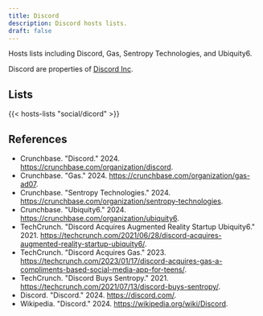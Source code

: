 ```yaml
---
title: Discord
description: Discord hosts lists.
draft: false
---
```


Hosts lists including Discord, Gas, Sentropy Technologies, and Ubiquity6.

Discord are properties of [Discord Inc](https://discord.com/).

## Lists

{{< hosts-lists "social/dicord" >}}

## References

+ Crunchbase. "Discord." 2024. https://crunchbase.com/organization/discord.
+ Crunchbase. "Gas." 2024. https://crunchbase.com/organization/gas-ad07.
+ Crunchbase. "Sentropy Technologies." 2024. https://crunchbase.com/organization/sentropy-technologies.
+ Crunchbase. "Ubiquity6." 2024. https://crunchbase.com/organization/ubiquity6.
+ TechCrunch. "Discord Acquires Augmented Reality Startup Ubiquity6." 2021. https://techcrunch.com/2021/06/28/discord-acquires-augmented-reality-startup-ubiquity6/.
+ TechCrunch. "Discord Acquires Gas." 2023. https://techcrunch.com/2023/01/17/discord-acquires-gas-a-compliments-based-social-media-app-for-teens/.
+ TechCrunch. "Discord Buys Sentropy." 2021. https://techcrunch.com/2021/07/13/discord-buys-sentropy/.
+ Discord. "Discord." 2024. https://discord.com/.
+ Wikipedia. "Discord." 2024. https://wikipedia.org/wiki/Discord.
